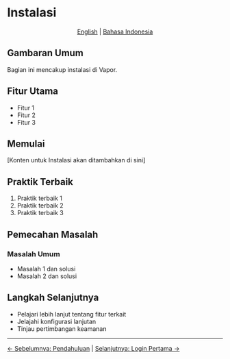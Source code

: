 # Instalasi

<p align="center">
  <a href="../en/02-installation.md">English</a> | <a href="../id/">Bahasa Indonesia</a>
</p>

## Gambaran Umum

Bagian ini mencakup instalasi di Vapor.

## Fitur Utama

- Fitur 1
- Fitur 2
- Fitur 3

## Memulai

[Konten untuk Instalasi akan ditambahkan di sini]

## Praktik Terbaik

1. Praktik terbaik 1
2. Praktik terbaik 2
3. Praktik terbaik 3

## Pemecahan Masalah

### Masalah Umum

- Masalah 1 dan solusi
- Masalah 2 dan solusi

## Langkah Selanjutnya

- Pelajari lebih lanjut tentang fitur terkait
- Jelajahi konfigurasi lanjutan
- Tinjau pertimbangan keamanan

---

[← Sebelumnya: Pendahuluan](01-introduction.md) | [Selanjutnya: Login Pertama →](03-first-login.md)